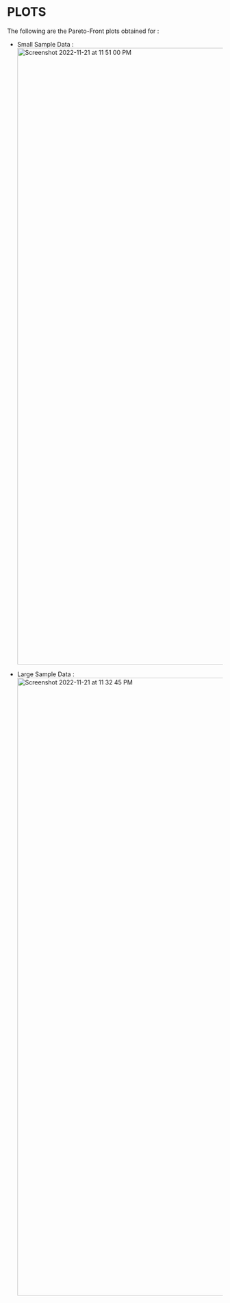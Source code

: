 # PLOTS 

The following are the Pareto-Front plots obtained for :
* Small Sample Data :
    <img width="1437" alt="Screenshot 2022-11-21 at 11 51 00 PM" src="https://user-images.githubusercontent.com/67319076/203131425-8000dc77-3b1f-405d-ba54-23c1e2ff46ce.png">



* Large Sample Data :
    <img width="1440" alt="Screenshot 2022-11-21 at 11 32 45 PM" src="https://user-images.githubusercontent.com/67319076/203131268-ed401c7d-70db-460d-b39b-b04623163007.png">
